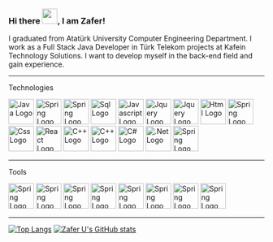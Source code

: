 ### Hi there <img src="https://raw.githubusercontent.com/MartinHeinz/MartinHeinz/master/wave.gif" width="30px">, I am Zafer!


I graduated from Atatürk University Computer Engineering Department. I work as a Full Stack Java Developer in Türk Telekom projects at Kafein Technology Solutions. I want to develop myself in the back-end field and gain experience.

---

Technologies

<img src="https://cdn.worldvectorlogo.com/logos/java-4.svg" alt="Java Logo" width="50" height="50"/> 
<img src="https://cdn.worldvectorlogo.com/logos/spring-3.svg" alt="Spring Logo" width="50" height="50"/> 
<img src="https://cdn.worldvectorlogo.com/logos/oracle-6.svg" alt="Spring Logo" width="50" height="50"/> 
<img src="https://cdn.worldvectorlogo.com/logos/mysql-6.svg" alt="Sql Logo" width="50" height="50"/> 
<img src="https://cdn.worldvectorlogo.com/logos/logo-javascript.svg" alt="Javascript Logo" width="50" height="50"/> 
<img src="https://cdn.worldvectorlogo.com/logos/jquery-2.svg" alt="Jquery Logo" width="50" height="50"/> 
<img src="https://cdn.jsdelivr.net/gh/devicons/devicon/icons/nodejs/nodejs-original-wordmark.svg" alt="Jquery Logo" width="50" height="50"/> 
<img src="https://cdn.worldvectorlogo.com/logos/html-1.svg" alt="Html Logo" width="50" height="50"/> 
<img src="https://cdn.worldvectorlogo.com/logos/css-3.svg" alt="Spring Logo" width="50" height="50"/> 
<img src="https://cdn.worldvectorlogo.com/logos/bootstrap-4.svg" alt="Css Logo" width="50" height="50"/> 
<img src="https://cdn.worldvectorlogo.com/logos/react-2.svg" alt="React Logo" width="50" height="50"/> 
<img src="https://cdn.jsdelivr.net/gh/devicons/devicon/icons/c/c-original.svg" alt="C++ Logo" width="50" height="50"/> 
<img src="https://cdn.worldvectorlogo.com/logos/c.svg" alt="C++ Logo" width="50" height="50"/> 
<img src="https://cdn.worldvectorlogo.com/logos/c--4.svg" alt="C# Logo" width="50" height="50"/> 
<img src="https://cdn.jsdelivr.net/gh/devicons/devicon/icons/dot-net/dot-net-plain-wordmark.svg" alt=".Net Logo" width="50" height="50"/> 
<img src="https://cdn.worldvectorlogo.com/logos/python-4.svg" alt="Spring Logo" width="50" height="50"/> 


---
Tools


<img src="https://cdn.worldvectorlogo.com/logos/eclipse-11.svg" alt="Spring Logo" width="50" height="50"/> 
<img src="https://cdn.worldvectorlogo.com/logos/intellij-idea-1.svg" alt="Spring Logo" width="50" height="50"/> 
<img src="https://cdn.worldvectorlogo.com/logos/visual-studio-code-1.svg" alt="Spring Logo" width="50" height="50"/> 
<img src="https://cdn.worldvectorlogo.com/logos/visual-studio-2013.svg" alt="Spring Logo" width="50" height="50"/> 
<img src="https://cdn.worldvectorlogo.com/logos/webstorm-icon.svg" alt="Spring Logo" width="50" height="50"/> 
<img src="https://cdn.worldvectorlogo.com/logos/pycharm-1.svg" alt="Spring Logo" width="50" height="50"/> 
<img src="https://cdn.worldvectorlogo.com/logos/postman.svg" alt="Spring Logo" width="50" height="50"/> 
<img src="https://cdn.worldvectorlogo.com/logos/python-4.svg" alt="Spring Logo" width="50" height="50"/> 

---
<!-- workflows https://ichi.pro/tr/kickass-github-profil-sayfasi-nasil-olusturulur-87625390734948 -->

[![Top Langs](https://github-readme-stats.vercel.app/api/top-langs/?username=zaferuzun&hide=java,html,css&theme=radical)](https://github.com/anuraghazra/github-readme-stats)
[![Zafer U's GitHub stats](https://github-readme-stats.vercel.app/api?username=zaferuzun&theme=radical)](https://github.com/anuraghazra/github-readme-stats)
